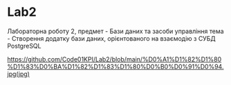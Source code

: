 # Lab2
Лабораторна роботу 2, предмет - Бази даних та засоби управління
тема - Створення додатку бази даних, орієнтованого на взаємодію з СУБД PostgreSQL

https://github.com/Code01KPI/Lab2/blob/main/%D0%A1%D1%82%D1%80%D1%83%D0%BA%D1%82%D1%83%D1%80%D0%B0%D0%91%D0%94.jpg(jpg)

